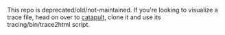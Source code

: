 This repo is deprecated/old/not-maintained. If you're looking to visualize a trace file, head on over to [catapult](https://github.com/catapult-project/catapult), clone it and use its tracing/bin/trace2html script.
